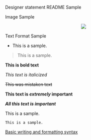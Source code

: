 Designer statement README Sample

Image Sample
<div align=center><img src=https://github.com/creativeCodingART2210Fall2019Section2/creativeCodingSyllabus/tree/master/gettingStarted/gettingStartedImg/p5jsImages.png>
<div align=left>
<p>   

Text Format Sample

* This is a sample.

> This is a sample.

**This is bold text**

*This text is italicized*

~~This was mistaken text~~

**This text is _extremely_ important**	

***All this text is important***

This is a sample.

    This is a sample.
    
[Basic writing and formatting syntax](https://help.github.com/en/articles/basic-writing-and-formatting-syntax)
